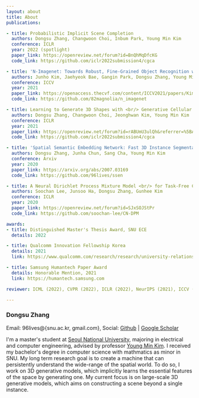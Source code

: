 ```yaml
---
layout: about
title: About
publications:

- title: Probabilistic Implicit Scene Completion
  authors: Dongsu Zhang, Changwoon Choi, Inbum Park, Young Min Kim
  conference: ICLR
  year: 2022 (spotlight)
  paper_link: https://openreview.net/forum?id=BnQhMqDfcKG
  code_link: https://github.com/iclr2022submission4/cgca

- title: 'N-Imagenet: Towards Robust, Fine-Grained Object Recognition with Event Cameras'
  authors: Junho Kim, Jaehyeok Bae, Gangin Park, Dongsu Zhang, Young Min Kim
  conference: ICCV
  year: 2021
  paper_link: https://openaccess.thecvf.com/content/ICCV2021/papers/Kim_N-ImageNet_Towards_Robust_Fine-Grained_Object_Recognition_With_Event_Cameras_ICCV_2021_paper.pdf
  code_link: https://github.com/82magnolia/n_imagenet

- title: Learning to Generate 3D Shapes with <br/> Generative Cellular Automata
  authors: Dongsu Zhang, Changwoon Choi, Jeonghwan Kim, Young Min Kim
  conference: ICLR
  year: 2021
  paper_link: https://openreview.net/forum?id=rABUmU3ulQh&referrer=%5BAuthor%20Console%5D(%2Fgroup%3Fid%3DICLR.cc%2F2021%2FConference%2FAuthors%23your-submissions)
  code_link: https://github.com/iclr2022submission4/cgca

- title: 'Spatial Semantic Embedding Network: Fast 3D Instance Segmentation with Deep Metric Learning'
  authors: Dongsu Zhang, Junha Chun, Sang Cha, Young Min Kim
  conference: Arxiv
  year: 2020
  paper_link: https://arxiv.org/abs/2007.03169
  code_link: https://github.com/96lives/ssen

- title: A Neural Dirichlet Process Mixture Model <br/> for Task-Free Continual Learning
  authors: Soochan Lee, Junsoo Ha, Dongsu Zhang, Gunhee Kim
  conference: ICLR
  year: 2020
  paper_link: https://openreview.net/forum?id=SJxSOJStPr
  code_link: https://github.com/soochan-lee/CN-DPM

awards:
- title: Distinguished Master's Thesis Award, SNU ECE
  details: 2022

- title: Qualcomm Innovation Fellowship Korea
  details: 2021
  link: https://www.qualcomm.com/research/research/university-relations/innovation-fellowship/2021-south-korea

- title: Samsung Humantech Paper Award
  details: Honorable Mention, 2021
  link: https://humantech.samsung.com

reviewer: ICML (2022), CVPR (2022), ICLR (2022), NeurIPS (2021), ICCV (2021)

---
```


### Dongsu Zhang

Email: 96lives@{snu.ac.kr, gmail.com},
Social: [Github](https://github.com/96lives) \| [Google Scholar](https://scholar.google.com/citations?user=ydEYx7QAAAAJ&hl=ko)


I'm a master's student at [Seoul National University](http://www.useoul.edu/), majoring in electrical and computer engineering, advised by professor [Young Min Kim](http://3d.snu.ac.kr/members).
I received my bachelor's degree in computer science with mathmatics as minor in SNU.
My long term research goal is to create a machine that can persistently understand the wide-range of the spatial world.
To do so, I work on 3D generative models, which implicitly learns the essential features of the space by generating one.
My current focus is on large-scale 3D generative models, which aims on constructing a scene beyond a single instance.
